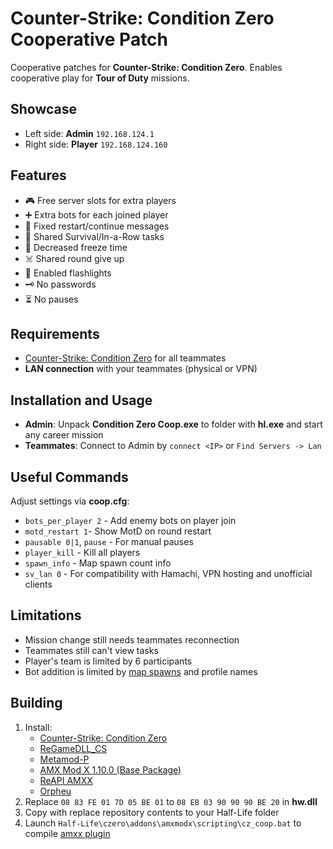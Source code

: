 # Counter-Strike: Condition Zero Cooperative Patch

Cooperative patches for **Counter-Strike: Condition Zero**. Enables cooperative play for **Tour of Duty** missions.

## Showcase

- Left side: **Admin** `192.168.124.1`
- Right side: **Player** `192.168.124.160`

## Features
- 🎮 Free server slots for extra players
- ➕ Extra bots for each joined player
- 🎫 Fixed restart/continue messages
- 🍰 Shared Survival/In-a-Row tasks
- 🧊 Decreased freeze time
- ☠️ Shared round give up
- 🔦 Enabled flashlights
- 🗝️ No passwords
- ⏳ No pauses

## Requirements
- [Counter-Strike: Condition Zero](https://store.steampowered.com/app/80) for all teammates
- **LAN connection** with your teammates (physical or VPN)

## Installation and Usage
- **Admin**: Unpack **Condition Zero Coop.exe** to folder with **hl.exe** and start any career mission
- **Teammates**: Connect to Admin by `connect <IP>` or `Find Servers -> Lan`

## Useful Commands
Adjust settings via **coop.cfg**:
- `bots_per_player 2` - Add enemy bots on player join
- `motd_restart 1`- Show MotD on round restart
- `pausable 0|1`, `pause` - For manual pauses
- `player_kill` - Kill all players
- `spawn_info` - Map spawn count info
- `sv_lan 0` - For compatibility with Hamachi, VPN hosting and unofficial clients

## Limitations
- Mission change still needs teammates reconnection
- Teammates still can't view tasks
- Player's team is limited by 6 participants
- Bot addition is limited by [map spawns](Spawns.md) and profile names

## Building
1. Install:
	- [Counter-Strike: Condition Zero](https://store.steampowered.com/app/80)
	- [ReGameDLL_CS](https://github.com/s1lentq/ReGameDLL_CS/releases/latest)
	- [Metamod-P](https://github.com/Bots-United/metamod-p/releases/latest)
	- [AMX Mod X 1.10.0 (Base Package)](https://www.amxmodx.org/downloads-new.php?branch=master)
	- [ReAPI AMXX](https://github.com/s1lentq/reapi/releases/latest)
	- [Orpheu](https://github.com/Arkshine/Orpheu/releases/latest)
2. Replace `08 83 FE 01 7D 05 BE 01` to `08 EB 03 90 90 90 BE 20` in **hw.dll**
3. Copy with replace repository contents to your Half-Life folder
4. Launch `Half-Life\czero\addons\amxmodx\scripting\cz_coop.bat` to compile [amxx plugin](czero/addons/amxmodx/scripting/cz_coop.sma)
